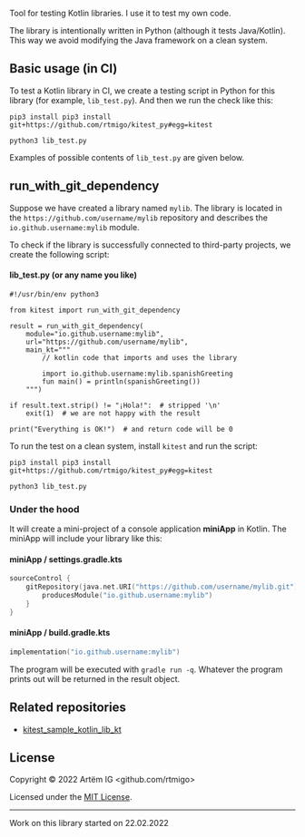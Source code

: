 Tool for testing Kotlin libraries. I use it to test my own code.

The library is intentionally written in Python (although it tests Java/Kotlin). 
This
way we avoid modifying the Java framework on a clean system.

## Basic usage (in CI)

To test a Kotlin library in CI, we create a testing script in Python for this
library (for example, `lib_test.py`). And then we run the check like this:

```commandline
pip3 install pip3 install git+https://github.com/rtmigo/kitest_py#egg=kitest

python3 lib_test.py
```

Examples of possible contents of `lib_test.py` are given below.

## run_with_git_dependency

Suppose we have created a library named `mylib`. The library is 
located in the `https://github.com/username/mylib` repository and describes the 
`io.github.username:mylib` module.

To check if the library is successfully connected to third-party projects, 
we create the following script: 

#### lib_test.py (or any name you like)

```python3
#!/usr/bin/env python3 

from kitest import run_with_git_dependency

result = run_with_git_dependency(
    module="io.github.username:mylib",
    url="https://github.com/username/mylib",
    main_kt="""
        // kotlin code that imports and uses the library        

        import io.github.username:mylib.spanishGreeting
        fun main() = println(spanishGreeting())
    """)

if result.text.strip() != "¡Hola!":  # stripped '\n'
    exit(1)  # we are not happy with the result

print("Everything is OK!")  # and return code will be 0
```

To run the test on a clean system, install `kitest` and run the script:

```commandline
pip3 install pip3 install git+https://github.com/rtmigo/kitest_py#egg=kitest

python3 lib_test.py
```

### Under the hood

It will create a mini-project of a console application **miniApp** in Kotlin.
The miniApp will include your library like this:

#### miniApp / settings.gradle.kts

```kotlin
sourceControl {
    gitRepository(java.net.URI("https://github.com/username/mylib.git")) {
        producesModule("io.github.username:mylib")
    }
}
```

#### miniApp / build.gradle.kts

```kotlin
implementation("io.github.username:mylib")
```

The program will be executed with `gradle run -q`. Whatever the program prints
out will be returned in the result object.



## Related repositories

* [kitest_sample_kotlin_lib_kt](https://github.com/rtmigo/kitest_sample_kotlin_lib_kt)

## License

Copyright © 2022 Artёm IG <github.com/rtmigo>

Licensed under
the [MIT License](https://github.com/rtmigo/kitest_py/blob/dev/LICENSE).

--------------------------------------------------------------------------------

Work on this library started on 22.02.2022